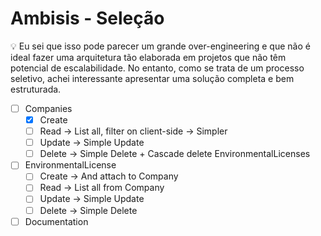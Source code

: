 # Ambisis - Seleção

💡 Eu sei que isso pode parecer um grande over-engineering e que não é ideal fazer uma arquitetura tão elaborada em projetos que não têm potencial de escalabilidade. No entanto, como se trata de um processo seletivo, achei interessante apresentar uma solução completa e bem estruturada.

- [ ] Companies
  - [x] Create
  - [ ] Read -> List all, filter on client-side -> Simpler
  - [ ] Update -> Simple Update
  - [ ] Delete -> Simple Delete + Cascade delete EnvironmentalLicenses
- [ ] EnvironmentalLicense
  - [ ] Create -> And attach to Company
  - [ ] Read -> List all from Company
  - [ ] Update -> Simple Update
  - [ ] Delete -> Simple Delete
- [ ] Documentation
